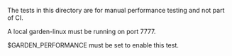 The tests in this directory are for manual performance testing and not part of CI.

A local garden-linux must be running on port 7777.

$GARDEN_PERFORMANCE must be set to enable this test.
